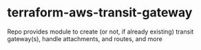 # terraform-aws-transit-gateway
Repo provides module to create (or not, if already existing) transit gateway(s), handle attachments, and routes, and more
